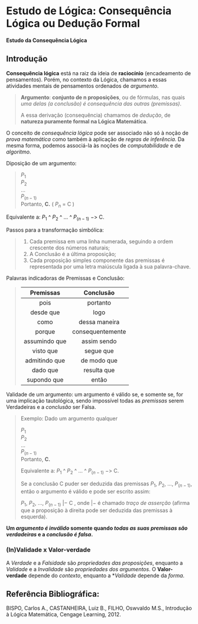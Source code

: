 # Estudo de Lógica: Consequência Lógica ou Dedução Formal
#### Estudo da Consequência Lógica

## Introdução
**Consequência lógica** está na raiz da ideia de **raciocínio** (encadeamento de pensamentos). Porém, no contexto da Lógica, chamamos a essas atividades mentais de pensamentos ordenados de *argumento*.
> **Argumento**: **conjunto de n proposições**, ou de fórmulas, nas quais *uma delas (a conclusão) é consequência das outras (premissas)*. 
>
> A essa derivação (consequência) chamamos de *dedução*, de **natureza puramente formal na Lógica Matemática**.

O conceito de *consequência lógica* pode ser associado não só à noção de *prova matemática* como também à aplicação de *regras de inferência*. Da mesma forma, podemos associá-la às noções de *computabilidade* e de *algoritmo*.

Diposição de um argumento:
> $P_1$  <br>
> $P_2$  <br>
> ... <br>
> $P_(n-1)$ <br>
> Portanto, **C.**   ( $P_n$ = C )

Equivalente a: $P_1$ ^ $P_2$ ^ ... ^ $P_(n-1)$ $->$ C.

Passos para a transformação simbólica:
> 1. Cada premissa em uma linha numerada, seguindo a ordem crescente dos números naturais;
> 2. A Conclusão é a última proposição;
> 3. Cada proposição simples componente das premissas é representada por uma letra maiúscula ligada à sua palavra-chave.

Palavras indicadoras de Premissas e Conclusão: 
>| Premissas          | Conclusão          |
>|     :---:          |      :---:         |
>| pois               | portanto           |
>| desde que          | logo               |
>| como               | dessa maneira      |
>| porque             | consequentemente   |
>| assumindo que      | assim sendo        |
>| visto que          | segue que          |
>| admitindo que      | de modo que        |
>| dado que           | resulta que        |
>| supondo que        | então              


Validade de um argumento: um argumento é válido se, e somente se, for uma implicação tautológica, sendo impossível todas as *premissas* serem Verdadeiras e a *conclusão* ser Falsa.

> Exemplo: Dado um argumento qualquer
>
> $P_1$  <br>
> $P_2$  <br>
> ... <br>
> $P_(n-1)$ <br>
> Portanto, **C.** <br>
>
> Equivalente a: $P_1$ ^ $P_2$ ^ ... ^ $P_(n-1)$ $->$ C.
>
> Se a conclusão C puder ser deduzida das premissas $P_1$, $P_2$, ..., $P_(n-1)$, então o argumento é válido e pode ser escrito assim:
>
> $P_1$, $P_2$, ..., $P_(n-1)$ $|-$ C , onde $|-$ é chamado *traço de asserção* (afirma que a proposição à direita pode ser deduzida das premissas à esquerda).

**Um *argumento é inválido* somente quando *todas as suas premissas são verdadeiras* e a *conclusão é falsa*.**

### (In)Validade x Valor-verdade
A *Verdade* e a *Falsidade* são *propriedades das proposições*, enquanto a *Validade* e a *Invalidade* são *propriedades dos argumentos*. O **Valor-verdade** depende do *contexto*, enquanto a **Validade* depende da *forma*.





## Referência Bibliográfica:
BISPO, Carlos A., CASTANHEIRA, Luiz B., FILHO, Oswvaldo M.S., Introdução à Lógica Matemática, Cengage Learning, 2012.
